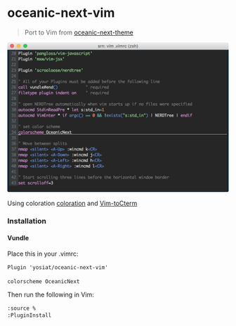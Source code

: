 # oceanic-next-vim

> Port to Vim from [oceanic-next-theme](https://github.com/voronianski/oceanic-next-theme)

![](oceanic-next-vim.png)

Using coloration [coloration](https://github.com/sickill/coloration) and [Vim-toCterm](shawnbiddle.com/Vim-toCterm/)

### Installation

#### Vundle

Place this in your .vimrc:

```
Plugin 'yosiat/oceanic-next-vim'

colorscheme OceanicNext
```

Then run the following in Vim:

```
:source %
:PluginInstall
```
